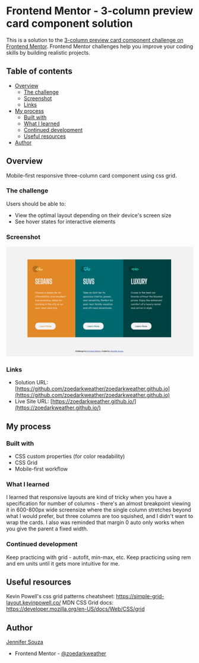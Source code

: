# Frontend Mentor - 3-column preview card component solution

This is a solution to the [3-column preview card component challenge on Frontend Mentor](https://www.frontendmentor.io/challenges/3column-preview-card-component-pH92eAR2-). Frontend Mentor challenges help you improve your coding skills by building realistic projects. 

## Table of contents

- [Overview](#overview)
  - [The challenge](#the-challenge)
  - [Screenshot](#screenshot)
  - [Links](#links)
- [My process](#my-process)
  - [Built with](#built-with)
  - [What I learned](#what-i-learned)
  - [Continued development](#continued-development)
  - [Useful resources](#useful-resources)
- [Author](#author)


## Overview
Mobile-first responsive three-column card component using css grid.

### The challenge

Users should be able to:

- View the optimal layout depending on their device's screen size
- See hover states for interactive elements

### Screenshot

![](./screenshot.png)


### Links

- Solution URL: [https://github.com/zoedarkweather/zoedarkweather.github.io](https://github.com/zoedarkweather/zoedarkweather.github.io)
- Live Site URL: [https://zoedarkweather.github.io/](https://zoedarkweather.github.io/)

## My process

### Built with

- CSS custom properties (for color readability)
- CSS Grid
- Mobile-first workflow

### What I learned

I learned that responsive layouts are kind of tricky when you have a specification for number of columns - there's an almost breakpoint viewing it in 600-800px wide screensize where the single column stretches beyond what I would prefer, but three columns are too squished, and I didn't want to wrap the cards. I also was reminded that margin 0 auto only works when you give the parent a fixed width.

### Continued development

Keep practicing with grid - autofit, min-max, etc. Keep practicing using rem and em units until it gets more intuitive for me. 

## Useful resources

Kevin Powell's css grid patterns cheatsheet: https://simple-grid-layout.kevinpowell.co/
MDN CSS Grid docs: https://developer.mozilla.org/en-US/docs/Web/CSS/grid


## Author

[Jennifer Souza](https://github.com/zoedarkweather)
- Frontend Mentor - [@zoedarkweather](https://www.frontendmentor.io/profile/zoedarkweather)

